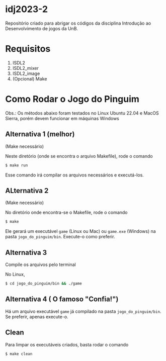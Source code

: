 # idj2023-2

Repositório criado para abrigar os códigos da disciplina Introdução ao Desenvolvimento de jogos da UnB.

# Requisitos

1. lSDL2
2. lSDL2_mixer
3. lSDL2_image
4. (Opcional) Make

# Como Rodar o Jogo do Pinguim

Obs.: Os métodos abaixo foram testados no Linux Ubuntu 22.04 e MacOS Sierra, porém devem funcionar em máquinas Windows

## Alternativa 1 (melhor)

(Make necessário)

Neste diretório (onde se encontra o arquivo Makefile), rode o comando

```bash
$ make run
```

Esse comando irá compilar os arquivos necessários e executá-los.

## ALternativa 2

(Make necessário)

No diretório onde encontra-se o Makefile, rode o comando

```bash
$ make
```

Ele gerará um executável `game` (Linux ou Mac) ou `game.exe` (Windows) na pasta `jogo_do_pinguim/bin`. Execute-o como preferir.

## Alternativa 3

Compile os arquivos pelo terminal

No Linux,

```bash
$ cd jogo_do_pinguim/bin && ./game 
```


## Alternativa 4 ( O famoso "Confia!")

Há um arquivo executável `game` já compilado na pasta `jogo_do_pinguim/bin`. Se preferir, apenas execute-o.

## Clean

Para limpar os executáveis criados, basta rodar o comando

```bash
$ make clean
```
